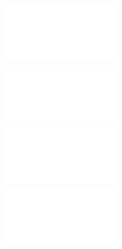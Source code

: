 ![@](steps/_.3eb68380.md)

![@](steps/_.3731a859.md)

![@](steps/_.75e9035d.md)

![@](steps/prompt.0476e341.md)